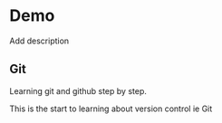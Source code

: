 # Demo

Add description

## Git

 Learning git and github step by step.

This is the start to learning about version control ie Git